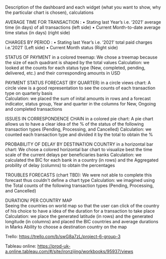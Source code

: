 Description of the dashboard and each widget 
(what you want to show, why the particular chart is chosen), calculations 

AVERAGE TIME FOR TRANSACTION :
•	Stating last Year’s i.e. ‘2021’ average time (in days) of all transactions (left side)
•	Current Month-to-date average time status (in days) (right side)

CHARGES BY PERIOD :
•	Stating last Year’s i.e. ‘2021’ total paid charges i.e.’2021’ (Left side)
•	Current Month status (Right side)  

STATUS OF PAYMENT in a colored treemap:
We chose a treemap because the size of each quadrant is shaped by the total values
Calculation: we looked at the counts for each status type (New, completed, pending, delivered, etc.) and 
their corresponding amounts in USD

PAYMENT STATUS FORECAST (BY QUARTER) in a circle views chart:
A circle view is a good representation to see the counts of each transaction type on quarterly basis  
Calculation: we placed the sum of inital amounts in rows and a forecast indicator, status group, Year and quarter in the columns for New, Ongoing and completed transactions

ISSUES IN CORRESPONDENCE CHAIN in a colored pie chart:
A pie chart allows us to have a clear idea of the % of the status of the following transaction types (Pending, Processing, and Cancelled) 
Calculation: we counted each transaction type and divided it by the total to obtain the %

PROBABILITY OF DELAY BY DESTINATION COUNTRY in a horizontal bar chart:
We chose a colored horizontal bar chart to visualize best the time scale of the current delays per beneficiaries banks
Calculation: we calculated the BIC for each bank in a country (in rows) and the Aggregated probility of delay (columns) to obtain the percentages

TROUBLES FORECASTS (chart TBD):
We were not able to complete this forecast thus couldn't define a chart type
Calculation: we imagined using the Total counts of the following transaction types (Pending, Processing, and Cancelled) 

DURATION/ PER COUNTRY MAP   
Seeing the countries on world map so that the user can click of the country of his choice to have a idea of the duration for a transaction to take place
Calculation: we place the generated latitude (in rows) and the generated longitude (in columns) and placed the BIC countries and average durations in Marks Ability to choose a destination country on the map 

Trello: https://trello.com/b/swG8a7zL/project-6-group-3

Tableau online: https://prod-uk-a.online.tableau.com/#/site/ironzijing/workbooks/95937/views

